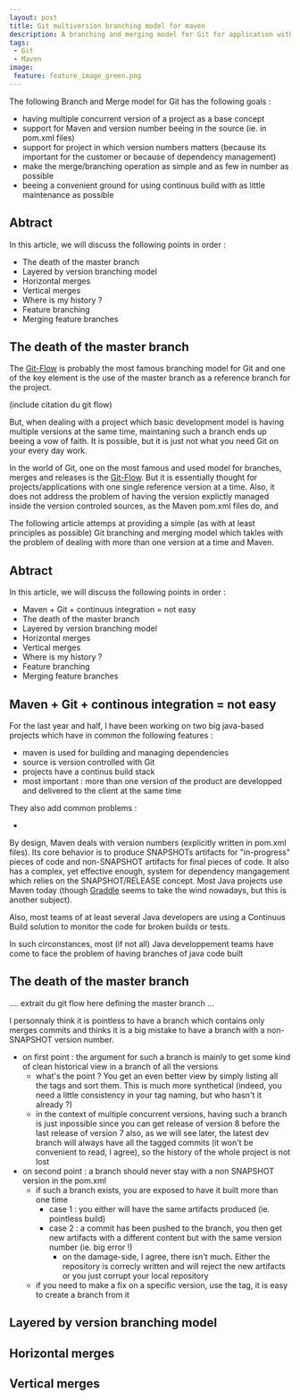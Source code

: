 ```yaml
---
layout: post
title: Git multiversion branching model for maven
description: A branching and merging model for Git for application with multiple concurrent versions, managed with Maven
tags:
 - Git
 - Maven
image:
 feature: feature_image_green.png
---
```


The following Branch and Merge model for Git has the following goals :

* having multiple concurrent version of a project as a base concept
* support for Maven and version number beeing in the source (ie. in pom.xml files)
* support for project in which version numbers matters (because its important for the customer or because of dependency management)
* make the merge/branching operation as simple and as few in number as possible
* beeing a convenient ground for using continuus build with as little maintenance as possible

## Abtract

In this article, we will discuss the following points in order :

* The death of the master branch
* Layered by version branching model
* Horizontal merges
* Vertical merges
* Where is my history ?
* Feature branching
* Merging feature branches

## The death of the master branch

The [Git-Flow]() is probably the most famous branching model for Git and one of the key element is the use of the master branch as a reference branch for the project.

(include citation du git flow)

But, when dealing with a project which basic development model is having multiple versions at the same time, maintaning such a branch ends up beeing a vow of faith.
It is possible, but it is just not what you need Git on your every day work.






In the world of Git, one on the most famous and used model for branches, merges and releases is the [Git-Flow]().
But it is essentially thought for projects/applications with one single reference version at a time.
Also, it does not address the problem of having the version explictly managed inside the version controled sources, as the Maven pom.xml files do, and

The following article attemps at providing a simple (as with at least principles as possible) Git branching and merging model
which takles with the problem of dealing with more than one version at a time and Maven.

## Abtract

In this article, we will discuss the following points in order :

* Maven + Git + continuus integration = not easy
* The death of the master branch
* Layered by version branching model
* Horizontal merges
* Vertical merges
* Where is my history ?
* Feature branching
* Merging feature branches

## Maven + Git + continous integration = not easy

For the last year and half, I have been working on two big java-based projects which have in common the following features :

* maven is used for building and managing dependencies
* source is version controlled with Git
* projects have a continus build stack
* most important : more than one version of the product are developped and delivered to the client at the same time

They also add common problems :

* 

By design, Maven deals with version numbers (explicitly written in pom.xml files). Its core behavior is to produce SNAPSHOTs artifacts for "in-progress" pieces of code and non-SNAPSHOT artifacts for final pieces of code.
It also has a complex, yet effective enough, system for dependency mangagement which relies on the SNAPSHOT/RELEASE concept.
Most Java projects use  Maven today (though [Graddle]() seems to take the wind nowadays, but this is another subject).

Also, most teams of at least several Java developers are using a Continuus Build solution to monitor the code for broken builds or tests.

In such circonstances, most (if not all) Java developpement teams have come to face the problem of having branches of java code built 

## The death of the master branch

....
extrait du git flow here defining the master branch
...

I personnaly think it is pointless to have a branch which contains only merges commits and thinks it is a big mistake to have a branch with a non-SNAPSHOT version number.

* on first point : the argument for such a branch is mainly to get some kind of clean historical view in a branch of all the versions
    - what's the point ? You get an even better view by simply listing all the tags and sort them. This is much more synthetical
      (indeed, you need a little consistency in your tag naming, but who hasn't it already ?)
    - in the context of multiple concurrent versions, having such a branch is just inpossible since you can get release of version 8 before the last release of version 7
      also, as we will see later, the latest dev branch will always have all the tagged commits (it won't be convenient to read, I agree), so the history of the whole project is not lost
* on second point : a branch should never stay with a non SNAPSHOT version in the pom.xml
    - if such a branch exists, you are exposed to have it built more than one time
        + case 1 : you either will have the same artifacts produced (ie. pointless build)
        + case 2 : a commit has been pushed to the branch, you then get new artifacts with a different content but with the same version number (ie. big error !)
            * on the damage-side, I agree, there isn't much. Either the repository is correcly written and will reject the new artifacts or you just corrupt your local repository
    - if you need to make a fix on a specific version, use the tag, it is easy to create a branch from it

## Layered by version branching model

## Horizontal merges

## Vertical merges

